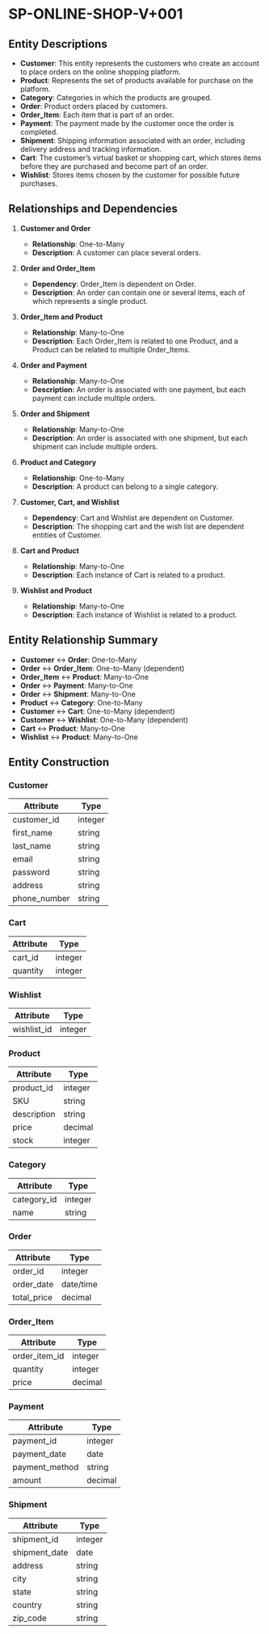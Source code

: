 # SP-ONLINE-SHOP-V+001

## Entity Descriptions

- **Customer**: This entity represents the customers who create an account to place orders on the online shopping platform.
- **Product**: Represents the set of products available for purchase on the platform.
- **Category**: Categories in which the products are grouped.
- **Order**: Product orders placed by customers.
- **Order_Item**: Each item that is part of an order.
- **Payment**: The payment made by the customer once the order is completed.
- **Shipment**: Shipping information associated with an order, including delivery address and tracking information.
- **Cart**: The customer’s virtual basket or shopping cart, which stores items before they are purchased and become part of an order.
- **Wishlist**: Stores items chosen by the customer for possible future purchases.

## Relationships and Dependencies

1. **Customer and Order**
   - **Relationship**: One-to-Many
   - **Description**: A customer can place several orders.

2. **Order and Order_Item**
   - **Dependency**: Order_Item is dependent on Order.
   - **Description**: An order can contain one or several items, each of which represents a single product.

3. **Order_Item and Product**
   - **Relationship**: Many-to-One
   - **Description**: Each Order_Item is related to one Product, and a Product can be related to multiple Order_Items.

4. **Order and Payment**
   - **Relationship**: Many-to-One
   - **Description**: An order is associated with one payment, but each payment can include multiple orders.

5. **Order and Shipment**
   - **Relationship**: Many-to-One
   - **Description**: An order is associated with one shipment, but each shipment can include multiple orders.

6. **Product and Category**
   - **Relationship**: One-to-Many
   - **Description**: A product can belong to a single category.

7. **Customer, Cart, and Wishlist**
   - **Dependency**: Cart and Wishlist are dependent on Customer.
   - **Description**: The shopping cart and the wish list are dependent entities of Customer.

8. **Cart and Product**
   - **Relationship**: Many-to-One
   - **Description**: Each instance of Cart is related to a product.

9. **Wishlist and Product**
   - **Relationship**: Many-to-One
   - **Description**: Each instance of Wishlist is related to a product.

## Entity Relationship Summary

- **Customer** ↔️ **Order**: One-to-Many
- **Order** ↔️ **Order_Item**: One-to-Many (dependent)
- **Order_Item** ↔️ **Product**: Many-to-One
- **Order** ↔️ **Payment**: Many-to-One
- **Order** ↔️ **Shipment**: Many-to-One
- **Product** ↔️ **Category**: One-to-Many
- **Customer** ↔️ **Cart**: One-to-Many (dependent)
- **Customer** ↔️ **Wishlist**: One-to-Many (dependent)
- **Cart** ↔️ **Product**: Many-to-One
- **Wishlist** ↔️ **Product**: Many-to-One

## Entity Construction

### Customer

| Attribute       | Type    |
|-----------------|---------|
| customer_id     | integer |
| first_name      | string  |
| last_name       | string  |
| email           | string  |
| password        | string  |
| address         | string  |
| phone_number    | string  |

### Cart

| Attribute       | Type    |
|-----------------|---------|
| cart_id         | integer |
| quantity        | integer |

### Wishlist

| Attribute       | Type    |
|-----------------|---------|
| wishlist_id     | integer |

### Product

| Attribute       | Type    |
|-----------------|---------|
| product_id      | integer |
| SKU             | string  |
| description     | string  |
| price           | decimal |
| stock           | integer |

### Category

| Attribute       | Type    |
|-----------------|---------|
| category_id     | integer |
| name            | string  |

### Order

| Attribute       | Type    |
|-----------------|---------|
| order_id        | integer |
| order_date      | date/time |
| total_price     | decimal |

### Order_Item

| Attribute       | Type    |
|-----------------|---------|
| order_item_id   | integer |
| quantity        | integer |
| price           | decimal |

### Payment

| Attribute       | Type    |
|-----------------|---------|
| payment_id      | integer |
| payment_date    | date    |
| payment_method  | string  |
| amount          | decimal |

### Shipment

| Attribute       | Type    |
|-----------------|---------|
| shipment_id     | integer |
| shipment_date   | date    |
| address         | string  |
| city            | string  |
| state           | string  |
| country         | string  |
| zip_code        | string  |
